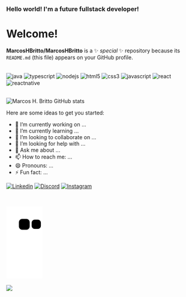 ### Hello world! I'm a future fullstack developer!

# Welcome!

**MarcosHBritto/MarcosHBritto** is a ✨ _special_ ✨ repository because its `README.md` (this file) appears on your GitHub profile.
<div style="display: inline_block"><br/>
    <img align="center" alt="java" src="https://img.shields.io/badge/Java-ED8B00?style=for-the-badge&logo=java&logoColor=white" />
    <img align="center" alt="typescript" src="https://img.shields.io/badge/TypeScript-007ACC?style=for-the-badge&logo=typescript&logoColor=white" />
    <img align="center" alt="nodejs" src="https://img.shields.io/badge/Node.js-43853D?style=for-the-badge&logo=node.js&logoColor=white" />
    <img align="center" alt="html5" src="https://img.shields.io/badge/HTML5-E34F26?style=for-the-badge&logo=html5&logoColor=white" />
    <img align="center" alt="css3" src="https://img.shields.io/badge/CSS3-1572B6?style=for-the-badge&logo=css3&logoColor=white" />
    <img align="center" alt="javascript" src="https://img.shields.io/badge/JavaScript-323330?style=for-the-badge&logo=javascript&logoColor=F7DF1E" />
    <img align="center" alt="react" src="https://img.shields.io/badge/React-20232A?style=for-the-badge&logo=react&logoColor=61DAFB" />
    <img align="center" alt="reactnative" src="https://img.shields.io/badge/React_Native-20232A?style=for-the-badge&logo=react&logoColor=61DAFB" />
</div></br>

![Marcos H. Britto GitHub stats](https://github-readme-stats.vercel.app/api?username=MarcosHBritto&show_icons=true&theme=highcontrast)
         
Here are some ideas to get you started:

- 🔭 I’m currently working on ...
- 🌱 I’m currently learning ...
- 👯 I’m looking to collaborate on ...
- 🤔 I’m looking for help with ...
- 💬 Ask me about ...
- 📫 How to reach me: ...
- 😄 Pronouns: ...
- ⚡ Fun fact: ...

[![Linkedin](https://img.shields.io/badge/LinkedIn-0077B5?style=for-the-badge&logo=linkedin&logoColor=white)](https://www.linkedin.com/in/marcos-h-britto-93a2ba223/)
[![Discord](https://img.shields.io/badge/Discord-7289DA?style=for-the-badge&logo=discord&logoColor=white)](https://discord.com/channels/MarcosHaubrich#5345)
[![Instagram](https://img.shields.io/badge/Instagram-E4405F?style=for-the-badge&logo=instagram&logoColor=white)](https://www.instagram.com//)

</br>

![snake gif](https://github.com/MarcosHBritto/MarcosHBritto/blob/output/github-contribution-grid-snake.svg)

<div><img style="height: auto; width: 40%;" class="img" src="https://github-readme-stats.vercel.app/api/top-langs/?username=MarcosHBrittolav88&theme=radical&langs_count=8&layout=compact&hide_border=true" /></div>
